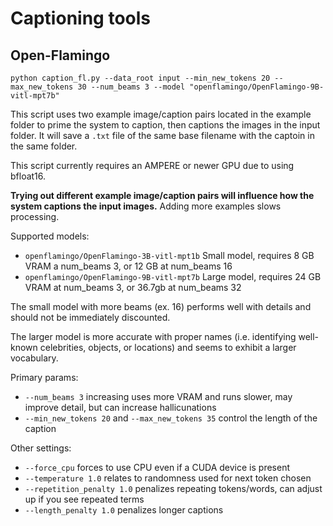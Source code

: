 # Captioning tools

## Open-Flamingo

`python caption_fl.py --data_root input --min_new_tokens 20 --max_new_tokens 30 --num_beams 3 --model "openflamingo/OpenFlamingo-9B-vitl-mpt7b"`

This script uses two example image/caption pairs located in the example folder to prime the system to caption, then captions the images in the input folder. It will save a `.txt` file of the same base filename with the captoin in the same folder. 

This script currently requires an AMPERE or newer GPU due to using bfloat16. 

**Trying out different example image/caption pairs will influence how the system captions the input images.** Adding more examples slows processing. 

Supported models:

* `openflamingo/OpenFlamingo-3B-vitl-mpt1b` Small model, requires 8 GB VRAM a num_beams 3, or 12 GB at num_beams 16
* `openflamingo/OpenFlamingo-9B-vitl-mpt7b` Large model, requires 24 GB VRAM at num_beams 3, or 36.7gb at num_beams 32

The small model with more beams (ex. 16) performs well with details and should not be immediately discounted. 

The larger model is more accurate with proper names (i.e. identifying well-known celebrities, objects, or locations) and seems to exhibit a larger vocabulary.

Primary params:

* `--num_beams 3` increasing uses more VRAM and runs slower, may improve detail, but can increase hallicunations
* `--min_new_tokens 20` and `--max_new_tokens 35` control the length of the caption

Other settings:

* `--force_cpu` forces to use CPU even if a CUDA device is present
* `--temperature 1.0` relates to randomness used for next token chosen
* `--repetition_penalty 1.0` penalizes repeating tokens/words, can adjust up if you see repeated terms
* `--length_penalty 1.0` penalizes longer captions
